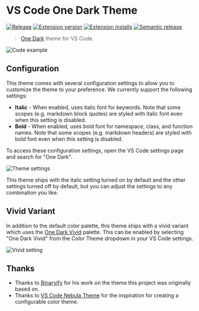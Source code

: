 # VS Code One Dark Theme

[![Release](https://github.com/one-dark/vscode-one-dark-theme/actions/workflows/release.yml/badge.svg)](https://github.com/one-dark/vscode-one-dark-theme/actions/workflows/release.yml)
[![Extension version](https://img.shields.io/vscode-marketplace/v/mskelton.one-dark-theme.svg)](https://marketplace.visualstudio.com/items?itemName=mskelton.one-dark-theme)
[![Extension installs](https://img.shields.io/vscode-marketplace/i/mskelton.one-dark-theme.svg)](https://marketplace.visualstudio.com/items?itemName=mskelton.one-dark-theme)
[![Semantic release](https://img.shields.io/badge/%20%20%F0%9F%93%A6%F0%9F%9A%80-semantic--release-e10079.svg)](https://github.com/semantic-release/semantic-release)

> [One Dark](https://github.com/atom/one-dark-syntax) theme for VS Code.

![Code example](https://user-images.githubusercontent.com/25914066/149454708-c2e150f2-a016-423e-99fc-3317f9063fd7.png)

## Configuration

This theme comes with several configuration settings to allow you to customize
the theme to your preference. We currently support the following settings:

- **Italic** - When enabled, uses italic font for keywords. Note that some
  scopes \(e.g. markdown block quotes\) are styled with italic font even when
  this setting is disabled.
- **Bold** - When enabled, uses bold font for namespace, class, and function
  names. Note that some scopes \(e.g. markdown headers\) are styled with bold
  font even when this setting is disabled.

To access these configuration settings, open the VS Code settings page and
search for "One Dark".

![Theme settings](https://user-images.githubusercontent.com/25914066/149454711-c390a161-2565-4c7f-9ca8-0b5edc5def29.png)

This theme ships with the italic setting turned on by default and the other
settings turned off by default, but you can adjust the settings to any
combination you like.

## Vivid Variant

In addition to the default color palette, this theme ships with a vivid variant
which uses the [One Dark Vivid](https://atom.io/themes/one-dark-vivid-syntax)
palette. This can be enabled by selecting "One Dark Vivid" from the Color Theme
dropdown in your VS Code settings.

![Vivid setting](https://user-images.githubusercontent.com/25914066/149454712-ecd04bab-5bf9-47b9-a4f3-6c04fbfcd6c8.png)

## Thanks

- Thanks to [Binaryify](https://github.com/Binaryify) for his work on the theme
  this project was originally based on.
- Thanks to
  [VS Code Nebula Theme](https://github.com/eating-coleslaw/vscode-nebula-theme)
  for the inspiration for creating a configurable color theme.
